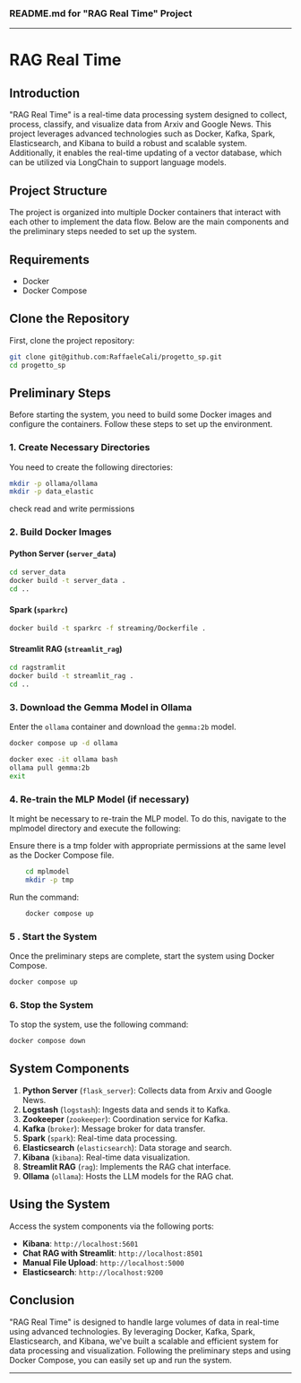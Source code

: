 ### README.md for "RAG Real Time" Project

---

# RAG Real Time

## Introduction
"RAG Real Time" is a real-time data processing system designed to collect, process, classify, and visualize data from Arxiv and Google News. This project leverages advanced technologies such as Docker, Kafka, Spark, Elasticsearch, and Kibana to build a robust and scalable system. Additionally, it enables the real-time updating of a vector database, which can be utilized via LongChain to support language models.

## Project Structure
The project is organized into multiple Docker containers that interact with each other to implement the data flow. Below are the main components and the preliminary steps needed to set up the system.

## Requirements
- Docker
- Docker Compose

## Clone the Repository

First, clone the project repository:

```bash
git clone git@github.com:RaffaeleCali/progetto_sp.git
cd progetto_sp
```

## Preliminary Steps

Before starting the system, you need to build some Docker images and configure the containers. Follow these steps to set up the environment.

### 1. Create Necessary Directories

You need to create the following directories:

```bash
mkdir -p ollama/ollama
mkdir -p data_elastic
```
check read and write permissions

### 2. Build Docker Images

#### Python Server (`server_data`)

```bash
cd server_data
docker build -t server_data .
cd ..
```

#### Spark (`sparkrc`)

```bash
docker build -t sparkrc -f streaming/Dockerfile .
```

#### Streamlit RAG (`streamlit_rag`)

```bash
cd ragstramlit
docker build -t streamlit_rag .
cd ..
```

### 3. Download the Gemma Model in Ollama

Enter the `ollama` container and download the `gemma:2b` model.

```bash
docker compose up -d ollama
```
```bash
docker exec -it ollama bash
ollama pull gemma:2b
exit
```
### 4. Re-train the MLP Model (if necessary)

It might be necessary to re-train the MLP model. To do this, navigate to the mplmodel directory and execute the following:

Ensure there is a tmp folder with appropriate permissions at the same level as the Docker Compose file.
```bash
    cd mplmodel  
    mkdir -p tmp   
```
Run the command:
```bash
    docker compose up 
```

### 5 . Start the System

Once the preliminary steps are complete, start the system using Docker Compose.

```bash
docker compose up 
```

### 6. Stop the System

To stop the system, use the following command:

```bash
docker compose down
```

## System Components

1. **Python Server** (`flask_server`): Collects data from Arxiv and Google News.
2. **Logstash** (`logstash`): Ingests data and sends it to Kafka.
3. **Zookeeper** (`zookeeper`): Coordination service for Kafka.
4. **Kafka** (`broker`): Message broker for data transfer.
5. **Spark** (`spark`): Real-time data processing.
6. **Elasticsearch** (`elasticsearch`): Data storage and search.
7. **Kibana** (`kibana`): Real-time data visualization.
8. **Streamlit RAG** (`rag`): Implements the RAG chat interface.
9. **Ollama** (`ollama`): Hosts the LLM models for the RAG chat.

## Using the System

Access the system components via the following ports:

- **Kibana**: `http://localhost:5601`
- **Chat RAG with Streamlit**: `http://localhost:8501`
- **Manual File Upload**: `http://localhost:5000`
- **Elasticsearch**: `http://localhost:9200`

## Conclusion

"RAG Real Time" is designed to handle large volumes of data in real-time using advanced technologies. By leveraging Docker, Kafka, Spark, Elasticsearch, and Kibana, we've built a scalable and efficient system for data processing and visualization. Following the preliminary steps and using Docker Compose, you can easily set up and run the system.

---

